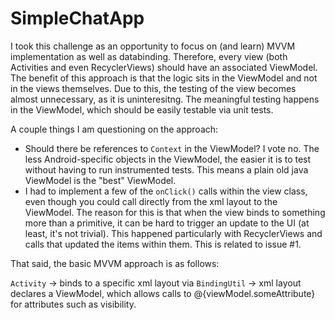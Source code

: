 # SimpleChatApp

I took this challenge as an opportunity to focus on (and learn) MVVM implementation as well as databinding. Therefore, every view (both Activities and even RecyclerViews) should have an associated ViewModel.  The benefit of this approach is that the logic sits in the ViewModel and not in the views themselves.  Due to this, the testing of the view becomes almost unnecessary, as it is uninteresitng. The meaningful testing happens in the ViewModel, which should be easily testable via unit tests.

A couple things I am questioning on the approach:
- Should there be references to `Context` in the ViewModel? I vote no. The less Android-specific objects in the ViewModel, the easier it is to test without having to run instrumented tests. This means a plain old java ViewModel is the "best" ViewModel.
- I had to implement a few of the `onClick()` calls within the view class, even though you could call directly from the xml layout to the ViewModel. The reason for this is that when the view binds to something more than a primitive, it can be hard to trigger an update to the UI (at least, it's not trivial). This happened particularly with RecyclerViews and calls that updated the items within them. This is related to issue #1.

That said, the basic MVVM approach is as follows:

`Activity` -> binds to a specific xml layout via `BindingUtil` -> xml layout declares a ViewModel, which allows calls to @{viewModel.someAttribute} for attributes such as visibility.
